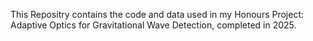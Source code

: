 This Repositry contains the code and data used in my Honours Project: Adaptive Optics for Gravitational Wave Detection, completed in 2025. 
